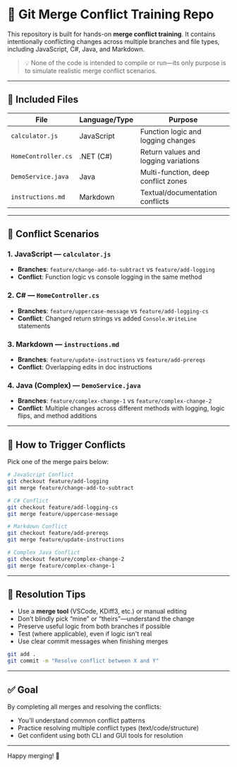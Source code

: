 # 🔀 Git Merge Conflict Training Repo

This repository is built for hands-on **merge conflict training**. It contains intentionally conflicting changes across multiple branches and file types, including JavaScript, C#, Java, and Markdown.

> 💡 None of the code is intended to compile or run—its only purpose is to simulate realistic merge conflict scenarios.

---

## 📁 Included Files

| File                | Language/Type | Purpose                             |
|---------------------|----------------|-------------------------------------|
| `calculator.js`     | JavaScript     | Function logic and logging changes  |
| `HomeController.cs` | .NET (C#)      | Return values and logging variations |
| `DemoService.java`  | Java           | Multi-function, deep conflict zones |
| `instructions.md`   | Markdown       | Textual/documentation conflicts     |

---

## 🔀 Conflict Scenarios

### 1. JavaScript — `calculator.js`
- **Branches**: `feature/change-add-to-subtract` vs `feature/add-logging`
- **Conflict**: Function logic vs console logging in the same method

### 2. C# — `HomeController.cs`
- **Branches**: `feature/uppercase-message` vs `feature/add-logging-cs`
- **Conflict**: Changed return strings vs added `Console.WriteLine` statements

### 3. Markdown — `instructions.md`
- **Branches**: `feature/update-instructions` vs `feature/add-prereqs`
- **Conflict**: Overlapping edits in doc instructions

### 4. Java (Complex) — `DemoService.java`
- **Branches**: `feature/complex-change-1` vs `feature/complex-change-2`
- **Conflict**: Multiple changes across different methods with logging, logic flips, and method additions

---

## 🧪 How to Trigger Conflicts

Pick one of the merge pairs below:

```bash
# JavaScript Conflict
git checkout feature/add-logging
git merge feature/change-add-to-subtract

# C# Conflict
git checkout feature/add-logging-cs
git merge feature/uppercase-message

# Markdown Conflict
git checkout feature/add-prereqs
git merge feature/update-instructions

# Complex Java Conflict
git checkout feature/complex-change-2
git merge feature/complex-change-1
```

---

## 🔧 Resolution Tips

- Use a **merge tool** (VSCode, KDiff3, etc.) or manual editing
- Don’t blindly pick “mine” or “theirs”—understand the change
- Preserve useful logic from both branches if possible
- Test (where applicable), even if logic isn't real
- Use clear commit messages when finishing merges

```bash
git add .
git commit -m "Resolve conflict between X and Y"
```

---

## ✅ Goal

By completing all merges and resolving the conflicts:
- You’ll understand common conflict patterns
- Practice resolving multiple conflict types (text/code/structure)
- Get confident using both CLI and GUI tools for resolution

---

Happy merging! 🎯
